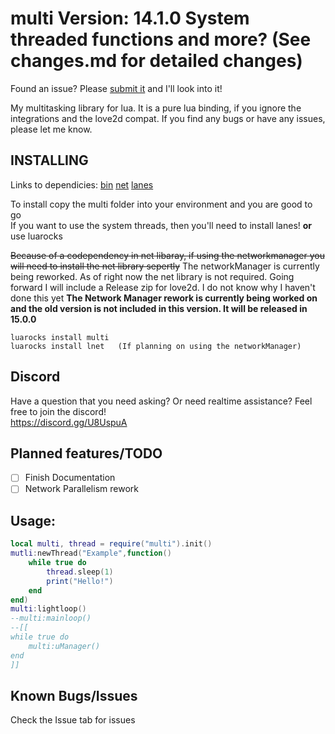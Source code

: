 # multi Version: 14.1.0 System threaded functions and more? (See changes.md for detailed changes)

Found an issue? Please [submit it](https://github.com/rayaman/multi/issues) and I'll look into it!

My multitasking library for lua. It is a pure lua binding, if you ignore the integrations and the love2d compat. If you find any bugs or have any issues, please let me know.

INSTALLING
----------
Links to dependicies:
[bin](https://github.com/rayaman/bin)
[net](https://github.com/rayaman/net)
[lanes](https://github.com/LuaLanes/lanes)

To install copy the multi folder into your environment and you are good to go</br>
If you want to use the system threads, then you'll need to install lanes!
**or** use luarocks

~~Because of a codependency in net libaray, if using the networkmanager you will need to install the net library sepertly~~ The networkManager is currently being reworked. As of right now the net library is not required.
Going forward I will include a Release zip for love2d. I do not know why I haven't done this yet
**The Network Manager rework is currently being worked on and the old version is not included in this version. It will be released in 15.0.0**

```
luarocks install multi
luarocks install lnet   (If planning on using the networkManager)
```

Discord
-------
Have a question that you need asking? Or need realtime assistance? Feel free to join the discord!</br>
https://discord.gg/U8UspuA</br>

Planned features/TODO
---------------------
- [ ] Finish Documentation
- [ ] Network Parallelism rework

Usage:</br>
-----
```lua
local multi, thread = require("multi").init()
mutli:newThread("Example",function()
    while true do
        thread.sleep(1)
        print("Hello!")
    end
end)
multi:lightloop()
--multi:mainloop()
--[[
while true do
    multi:uManager()
end
]]
```

Known Bugs/Issues
-----------------
Check the Issue tab for issues
